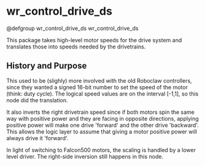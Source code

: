 # wr_control_drive_ds

@defgroup wr_control_drive_ds wr_control_drive_ds

This package takes high-level motor speeds for the drive system and translates those into speeds needed by the drivetrains.

## History and Purpose

This used to be (slighly) more involved with the old Roboclaw controllers, since they wanted a signed 16-bit number to set the speed of the motor (think: duty cycle).  The logical speed values are on the interval \[-1,1\], so this node did the translation.

It also inverts the right drivetrain speed since if both motors spin the same way with positive power and they are facing in opposite directions, applying positive power will make one drive 'forward' and the other drive 'backward'.  This allows the logic layer to assume that giving a motor positive power will always drive it 'forward'.

In light of switching to Falcon500 motors, the scaling is handled by a lower level driver.  The right-side inversion still happens in this node.
